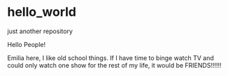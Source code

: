 # hello_world
just another repository

Hello People!

Emilia here, I like old school things. If I have time to binge watch TV and could only watch one show for the rest of my life, it would be FRIENDS!!!!!!

